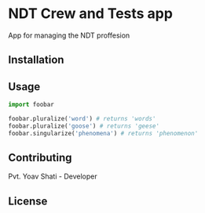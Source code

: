 # NDT Crew and Tests app

App for managing the NDT proffesion 

## Installation

## Usage

```python
import foobar

foobar.pluralize('word') # returns 'words'
foobar.pluralize('goose') # returns 'geese'
foobar.singularize('phenomena') # returns 'phenomenon'
```

## Contributing

Pvt. Yoav Shati - Developer

## License
